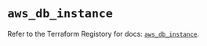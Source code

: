 # `aws_db_instance`

Refer to the Terraform Registory for docs: [`aws_db_instance`](https://registry.terraform.io/providers/hashicorp/aws/4.66.0/docs/resources/db_instance).
